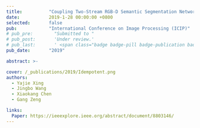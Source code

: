 ```yaml
---
title:          "Coupling Two-Stream RGB-D Semantic Segmentation Network by Idempotent Mappings"
date:           2019-1-28 00:00:00 +0800
selected:       false
pub:            "International Conference on Image Processing (ICIP)"
# pub_pre:        "Submitted to "
# pub_post:       'Under review.'
# pub_last:       ' <span class="badge badge-pill badge-publication badge-success">Oral</span>'
pub_date:       "2019"

abstract: >-

cover: /_publications/2019/Idempotent.png
authors:
  - Yajie Xing
  - Jingbo Wang
  - Xiaokang Chen
  - Gang Zeng

links:
  Paper: https://ieeexplore.ieee.org/abstract/document/8803146/
---
```

